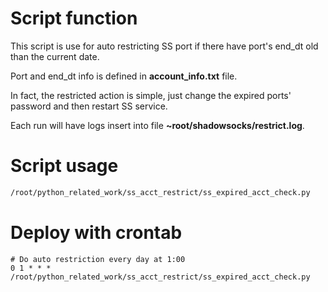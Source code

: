 # Script function

This script is use for auto restricting SS port if there have port's end_dt old than the current date.

Port and end_dt info is defined in **account_info.txt** file.

In fact, the restricted action is simple, just change the expired ports' password and then restart SS service.

Each run will have logs insert into file **~root/shadowsocks/restrict.log**.

# Script usage

```bash
/root/python_related_work/ss_acct_restrict/ss_expired_acct_check.py
```

# Deploy with crontab

```
# Do auto restriction every day at 1:00
0 1 * * * /root/python_related_work/ss_acct_restrict/ss_expired_acct_check.py
```

